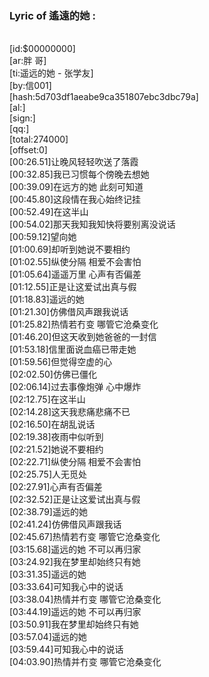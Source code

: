 <h3>Lyric of 遙遠的她 :</h3><p><br>[id:$00000000]
<br>[ar:胖 哥]
<br>[ti:遥远的她 - 张学友]
<br>[by:信001]
<br>[hash:5d703df1aeabe9ca351807ebc3dbc79a]
<br>[al:]
<br>[sign:]
<br>[qq:]
<br>[total:274000]
<br>[offset:0]
<br>[00:26.51]让晚风轻轻吹送了落霞
<br>[00:32.85]我已习惯每个傍晚去想她
<br>[00:39.09]在远方的她 此刻可知道
<br>[00:45.80]这段情在我心始终记挂
<br>[00:52.49]在这半山
<br>[00:54.02]那天我知我知快将要别离没说话
<br>[00:59.12]望向她
<br>[01:00.69]却听到她说不要相约
<br>[01:02.55]纵使分隔 相爱不会害怕
<br>[01:05.64]遥遥万里 心声有否偏差
<br>[01:12.55]正是让这爱试出真与假
<br>[01:18.83]遥远的她
<br>[01:21.30]仿佛借风声跟我说话
<br>[01:25.82]热情若冇变 哪管它沧桑变化
<br>[01:46.20]但这天收到她爸爸的一封信
<br>[01:53.18]信里面说血癌已带走她
<br>[01:59.56]但觉得空虚的心
<br>[02:02.50]仿佛已僵化
<br>[02:06.14]过去事像炮弹 心中爆炸
<br>[02:12.75]在这半山
<br>[02:14.28]这天我悲痛悲痛不已
<br>[02:16.50]在胡乱说话
<br>[02:19.38]夜雨中似听到
<br>[02:21.52]她说不要相约
<br>[02:22.71]纵使分隔 相爱不会害怕
<br>[02:25.75]人无觅处
<br>[02:27.91]心声有否偏差
<br>[02:32.52]正是让这爱试出真与假
<br>[02:38.79]遥远的她
<br>[02:41.24]仿佛借风声跟我话
<br>[02:45.67]热情若冇变 哪管它沧桑变化
<br>[03:15.68]遥远的她 不可以再归家
<br>[03:24.92]我在梦里却始终只有她
<br>[03:31.35]遥远的她
<br>[03:33.64]可知我心中的说话
<br>[03:38.04]热情并冇变 哪管它沧桑变化
<br>[03:44.19]遥远的她 不可以再归家
<br>[03:50.91]我在梦里却始终只有她
<br>[03:57.04]遥远的她
<br>[03:59.44]可知我心中的说话
<br>[04:03.90]热情并冇变 哪管它沧桑变化
</p>